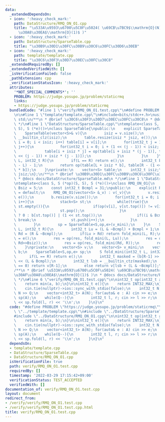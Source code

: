 ```yaml
---
data:
  _extendedDependsOn:
  - icon: ':heavy_check_mark:'
    path: DataStructure/RMQ_ON_O1.cpp
    title: "\u533A\u9593\u6700\u5C0F\u5024( \u69CB\u7BC9$\\mathrm{O}(N)$\u30FB\u30AF\
      \u30A8\u30EA$\\mathrm{O}(1)$ )"
  - icon: ':heavy_check_mark:'
    path: DataStructure/SparseTable.cpp
    title: "\u30B9\u30D1\u30FC\u30B9\u30C6\u30FC\u30D6\u30EB"
  - icon: ':heavy_check_mark:'
    path: template/template.cpp
    title: "\u30C6\u30F3\u30D7\u30EC\u30FC\u30C8"
  _extendedRequiredBy: []
  _extendedVerifiedWith: []
  _isVerificationFailed: false
  _pathExtension: cpp
  _verificationStatusIcon: ':heavy_check_mark:'
  attributes:
    '*NOT_SPECIAL_COMMENTS*': ''
    PROBLEM: https://judge.yosupo.jp/problem/staticrmq
    links:
    - https://judge.yosupo.jp/problem/staticrmq
  bundledCode: "#line 1 \"verify/RMQ_ON_O1.test.cpp\"\n#define PROBLEM \"https://judge.yosupo.jp/problem/staticrmq\"\
    \n\n#line 1 \"template/template.cpp\"\n#include<bits/stdc++.h>\nusing namespace\
    \ std;\n/**\n * @brief \u30C6\u30F3\u30D7\u30EC\u30FC\u30C8\n * @docs docs/template/template.md\n\
    \ */\n#line 1 \"DataStructure/SparseTable.cpp\"\ntemplate<class S, S (*op)(S,\
    \ S), S (*e)()>\nclass SparseTable{\npublic:\n    explicit SparseTable() = default;\n\
    \    SparseTable(vector<S>& v){\n        isiz = v.size();\n        jsiz = 32 -\
    \ __builtin_clz(isiz);\n        table.resize(isiz * jsiz, e());\n        for(int32_t\
    \ i = 0; i < isiz; i++) table[i] = v[i];\n        for(int32_t j = 1; j < jsiz;\
    \ j++){\n            for(int32_t i = 0; i + (1 << (j - 1)) < isiz; i++){\n   \
    \             table[i + isiz * j] = op(table[i + isiz * (j - 1)], table[i + (1\
    \ << (j - 1)) + isiz * (j - 1)]);\n            }\n        }\n    }\n    S fold(int32_t\
    \ L, int32_t R){\n        if(L == R) return e();\n        int32_t b = 32 - __builtin_clz(R\
    \ - L) - 1;\n        return op(table[L + isiz * b], table[R - (1 << b) + isiz\
    \ * b]);\n    }\nprivate:\n    vector<S> table;\n    int32_t isiz;\n    int32_t\
    \ jsiz;\n};\n/**\n * @brief \u30B9\u30D1\u30FC\u30B9\u30C6\u30FC\u30D6\u30EB\n\
    \ * @docs docs/DataStructure/SparseTable.md\n */\n#line 1 \"DataStructure/RMQ_ON_O1.cpp\"\
    \ntemplate<class S, S (*op)(S, S), S (*e)()>\nclass RMQ_ON_O1{\n    const int32_t\
    \ Bsiz = 5;\n    const int32_t Bcmpl = 31;\npublic:\n    explicit RMQ_ON_O1()\
    \ = default;\n    RMQ_ON_O1(vector<S> &_v) : v(_v){\n        v.resize(((v.size()>>Bsiz)+1)<<Bsiz,\
    \ e());\n        b.resize(v.size());\n        for(int32_t i = 0; i < (int32_t)v.size();\
    \ i++){\n            stack<S> st;\n            while(true){\n                while(not\
    \ st.empty()){\n                    if(op(v[i], v[st.top()]) != v[i]) break;\n\
    \                    st.pop();\n                }\n                b[i] = st.empty()\
    \ ? 0 : b[st.top()] | (1 << st.top());\n                if((i & Bcmpl) == Bcmpl)\
    \ break;\n                st.push(i++);\n            }\n            v_mini.push_back(fold_mini(i-Bcmpl,i+1));\n\
    \        }\n        sp = SparseTable<S,op,e>(v_mini);\n    }\n    S fold(int32_t\
    \ L, int32_t R){\n        int32_t Lu = (L & ~Bcmpl) + Bcmpl + 1;\n        int32_t\
    \ Rd = (R & ~Bcmpl);\n        if(Lu > Rd) return fold_mini(L, R);\n        S res\
    \ = e();\n        res = op(res, fold_mini(L, Lu));\n        res = op(res, sp.fold(Lu>>Bsiz,\
    \ Rd>>Bsiz));\n        res = op(res, fold_mini(Rd, R));\n        return res;\n\
    \    }\nprivate:\n    vector<S> v;\n    vector<S> v_mini;\n    vector<int32_t>\
    \ b;\n    SparseTable<S,op,e> sp;\n    S fold_mini(int32_t L, int32_t R){\n  \
    \      if(L == R) return e();\n        int32_t masked = (b[R-1] >> (L & Bcmpl))\
    \ << (L & Bcmpl);\n        int32_t lsb = __builtin_ctz(masked);\n        if(masked\
    \ == 0) return v[R-1];\n        else return v[lsb + (L & ~Bcmpl)];\n    }\n};\n\
    /**\n * @brief \u533A\u9593\u6700\u5C0F\u5024( \u69CB\u7BC9$\\mathrm{O}(N)$\u30FB\
    \u30AF\u30A8\u30EA$\\mathrm{O}(1)$ )\n * @docs docs/DataStructure/RMQ_ON_O1.md\n\
    \ */\n#line 6 \"verify/RMQ_ON_O1.test.cpp\"\n\nint32_t op(int32_t a, int32_t b){\n\
    \    return min(a, b);\n}\n\nint32_t e(){\n    return INT32_MAX;\n}\n\nint main(){\n\
    \    cin.tie(nullptr)->ios::sync_with_stdio(false);\n    int32_t N, Q; cin >>\
    \ N >> Q;\n    vector<int32_t> A(N); for(auto& e : A) cin >> e;\n    RMQ_ON_O1<int32_t,op,e>\
    \ sp(A);\n    while(Q--){\n        int32_t l, r; cin >> l >> r;\n        cout\
    \ << sp.fold(l, r) << '\\n';\n    }\n}\n"
  code: "#define PROBLEM \"https://judge.yosupo.jp/problem/staticrmq\"\n\n#include\
    \ \"../template/template.cpp\"\n#include \"../DataStructure/SparseTable.cpp\"\n\
    #include \"../DataStructure/RMQ_ON_O1.cpp\"\n\nint32_t op(int32_t a, int32_t b){\n\
    \    return min(a, b);\n}\n\nint32_t e(){\n    return INT32_MAX;\n}\n\nint main(){\n\
    \    cin.tie(nullptr)->ios::sync_with_stdio(false);\n    int32_t N, Q; cin >>\
    \ N >> Q;\n    vector<int32_t> A(N); for(auto& e : A) cin >> e;\n    RMQ_ON_O1<int32_t,op,e>\
    \ sp(A);\n    while(Q--){\n        int32_t l, r; cin >> l >> r;\n        cout\
    \ << sp.fold(l, r) << '\\n';\n    }\n}\n"
  dependsOn:
  - template/template.cpp
  - DataStructure/SparseTable.cpp
  - DataStructure/RMQ_ON_O1.cpp
  isVerificationFile: true
  path: verify/RMQ_ON_O1.test.cpp
  requiredBy: []
  timestamp: '2022-03-29 17:15:42+09:00'
  verificationStatus: TEST_ACCEPTED
  verifiedWith: []
documentation_of: verify/RMQ_ON_O1.test.cpp
layout: document
redirect_from:
- /verify/verify/RMQ_ON_O1.test.cpp
- /verify/verify/RMQ_ON_O1.test.cpp.html
title: verify/RMQ_ON_O1.test.cpp
---
```

